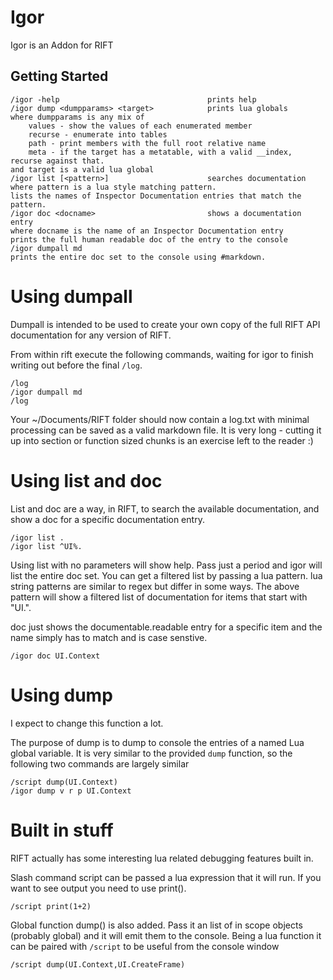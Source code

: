 # Igor
Igor is an Addon for RIFT

## Getting Started

    /igor -help                                 prints help
    /igor dump <dumpparams> <target>            prints lua globals
    where dumpparams is any mix of
        values - show the values of each enumerated member
        recurse - enumerate into tables
        path - print members with the full root relative name
        meta - if the target has a metatable, with a valid __index, recurse against that.
    and target is a valid lua global
    /igor list [<pattern>]                      searches documentation
    where pattern is a lua style matching pattern.
    lists the names of Inspector Documentation entries that match the pattern.
    /igor doc <docname>                         shows a documentation entry
    where docname is the name of an Inspector Documentation entry
    prints the full human readable doc of the entry to the console
    /igor dumpall md
    prints the entire doc set to the console using #markdown.
    
# Using dumpall
Dumpall is intended to be used to create your own copy of the full RIFT API documentation for any version of RIFT.

From within rift execute the following commands, waiting for igor to finish writing out before the final `/log`.

    /log
    /igor dumpall md
    /log

Your ~/Documents/RIFT folder should now contain a log.txt with minimal processing can be saved as a valid markdown file.
It is very long - cutting it up into section or function sized chunks is an exercise left to the reader :)
    
# Using list and doc
List and doc are a way, in RIFT, to search the available documentation, and show a doc for a specific documentation entry.

    /igor list .
    /igor list ^UI%.
    
Using list with no parameters will show help. Pass just a period and igor will list the entire doc set.
You can get a filtered list by passing a lua pattern. lua string patterns are similar to regex but differ in some ways. The above pattern will show a filtered list of documentation for items that start with "UI.".

doc just shows the documentable.readable entry for a specific item and the name simply has to match and is case senstive.

    /igor doc UI.Context

# Using dump
I expect to change this function a lot.

The purpose of dump is to dump to console the entries of a named Lua global variable.
It is very similar to the provided `dump` function, so the following two commands are largely similar

    /script dump(UI.Context)
    /igor dump v r p UI.Context

# Built in stuff
RIFT actually has some interesting lua related debugging features built in.

Slash command script can be passed a lua expression that it will run. If you want to see output you need to use print().

    /script print(1+2)

Global function dump() is also added. Pass it an list of in scope objects (probably global) and it will emit them to the console. Being a lua function it can be paired with `/script` to be useful from the console window

    /script dump(UI.Context,UI.CreateFrame)
